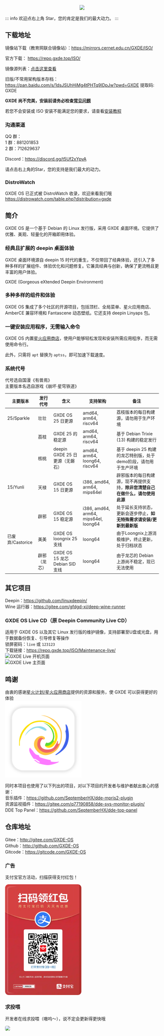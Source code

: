 <center><img src=/new-logo-long.png width=300/></center>



::: info
欢迎点右上角 Star，您的肯定是我们的最大动力。
:::

## 下载地址

镜像站下载（教育网联合镜像站）：https://mirrors.cernet.edu.cn/GXDE/ISO/

官方下载： https://repo.gxde.top/ISO/

镜像源列表：[点击这里查看](mirrors.md)

旧版/不常用架构版本存档：https://pan.baidu.com/s/1dsJSUhHiMg4tPHTq9IDpJw?pwd=GXDE 提取码: GXDE


**GXDE 尚不完美，安装前请务必检查[常见问题](faq.md)**

若您不会安装或 ISO 安装不能满足您的要求，请查看[安装教程](install.md)

### 沟通渠道

QQ 群：  
1 群：881201853  
2 群：712629637  

Discord：https://discord.gg/t5Uf2xYpvA

请点击右上角的Star，您的支持是我们最大的动力。

### DistroWatch

GXDE OS 已正式被 DistroWatch 收录，欢迎来看我们哦  
https://distrowatch.com/table.php?distribution=gxde  

## 简介

GXDE OS 是一个基于 Debian 的 Linux 发行版，采用 GXDE 桌面环境。它提供了优雅、美观、轻量化的开箱即用体验。

### 经典且扩展的 deepin 桌面体验

GXDE 桌面环境源自 deepin 15 时代的重生，不仅带回了经典体验，还引入了多种多样的扩展组件、体验优化和问题修复。它兼具经典与创新，确保了更流畅且更丰富的用户体验。

GXDE (Gorgeous eXtended Deepin Environment)

### 多种多样的组件和体验

GXDE OS 集成了多个社区的开源项目，包括顶栏、全局菜单、星火应用商店、AmberCE 兼容环境和 Fantascene 动态壁纸。它还支持 deepin Linyaps 包。

### 一键安装应用程序，无需输入命令

GXDE OS 内置[星火应用商店](https://gitee.com/spark-store-project/)，使用户能够轻松发现和安装所需应用程序，而无需使用命令行。

此外，只需将 `apt` 替换为 `aptss`，即可加速下载速度。


### 系统代号
代号选自国漫《有兽焉》  
主要版本名选自游戏《崩坏·星穹铁道》

| 主要版本 | 发行代号  | 含义 |  支持架构 | 备注 |
|---| --- | --- | --- | --- |
| 25/Sparkle  | 壮壮 | GXDE OS 25 日更源  | amd64, arm64, riscv64 | 荔枝版本的每日构建源，请勿用于生产环境 |
| | 荔枝 | GXDE 25 的稳定源  | amd64, arm64, riscv64 | 基于 Debian Trixie (13) 构建的稳定发行 |
| | 核桃 | deepin GXDE 25 日更源（无磐石） | amd64, arm64, loong64, riscv64 | 基于 deepin 25 构建的龙芯特别版，处于demo阶段，请勿用于生产环境| 
| 15/Yunli | 天禄 |  GXDE OS 15 日更源  | i386, amd64, arm64, mips64el | 辟邪版本的每日构建源，现不再提供支持，**除非您清楚自己在做什么，请勿使用此源** |
| | 辟邪 |  GXDE OS 15 稳定源  | i386, amd64, arm64, mips64el, loong64 | 处于延长支持状态，更新会逐步停止，**如无特殊需求请安装/更新到最新版** |
| 已废弃/Castorice | 美美 | GXDE OS loongnix 25 支线 |  loong64 | 由于Loongnix上游消极维护，终止更新，处于归档状态 |
| | 辟邪（龙芯） | GXDE OS 15 龙芯 Debian SID 支线 | loong64 | 由于龙芯的 Debian 上游尚不稳定，现已无法使用 |



## 其它项目

Deepin：https://github.com/linuxdeepin/  
Wine 运行器：https://gitee.com/gfdgd-xi/deep-wine-runner  

### GXDE OS Live CD（原 Deepin Community Live CD）
适用于 GXDE OS 以及其它 Linux 发行版的维护镜像，支持部署至U盘或光盘，用于数据备份恢复、引导修复等操作  
锁屏密码：`live` 或 `123123`  
下载链接：https://repo.gxde.top/ISO/Maintenance-live/    
![GXDE Live 开机页面](/live/gxde-live0.jpg)  
![GXDE Live 主页面](/live/gxde-live1.jpg)  

## 鸣谢

由衷的感谢[星火计划/星火应用商店](https://gitee.com/spark-store-project/)提供的资源和服务，使 GXDE 可以获得更好的体验  
<img src="/install/spark-store.svg" width="250"  />

同时本项目也使用了以下列出的项目，对以下项目的开发者与维护者献出衷心的感谢：  
音乐插件：https://github.com/SeptemberHX/dde-mpris2-plugin  
资源监视插件：https://gitee.com/q77190858/dde-sys-monitor-plugin/  
DDE Top Panel：https://github.com/SeptemberHX/dde-top-panel  

## 仓库地址

Gitee：http://gitee.com/GXDE-OS  
Github：http://github.com/GXDE-OS  
Gitcode：https://gitcode.com/GXDE-OS


### 广告

支付宝官方活动，扫描获得支付红包！

<p><img src="/install/advertisement0.jpg" width="250" ></p>

### 求投喂

开发者在线求投喂（嗷呜～），说不定会更新得更快哦    

<p><img src="/install/gf.jpg" style="border-radius: 4px;" ></p>
